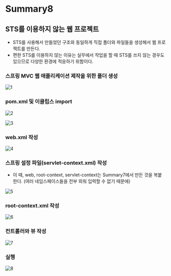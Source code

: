 # Summary8

## STS를 이용하지 않는 웹 프로젝트
- STS를 사용해서 만들었던 구조와 동일하게 직접 폴더와 파일들을 생성해서 웹 프로젝트를 만든다.
- 편한 STS를 이용하지 않는 이유는 실무에서 작업을 할 때 STS를 쓰지 않는 경우도 있으므로 다양한 환경에 적응하기 위함이다.

### 스프링 MVC 웹 애플리케이션 제작을 위한 폴더 생성

![1](https://user-images.githubusercontent.com/58713853/102049153-b5cfbd00-3e23-11eb-939d-c5c5847b4311.PNG)

### pom.xml 및 이클립스 import

![2](https://user-images.githubusercontent.com/58713853/102049156-b6685380-3e23-11eb-8ef1-b74a8c364832.PNG)

![3](https://user-images.githubusercontent.com/58713853/102049158-b700ea00-3e23-11eb-9f03-1cb36e38b115.PNG)

### web.xml 작성

![4](https://user-images.githubusercontent.com/58713853/102049160-b700ea00-3e23-11eb-8cae-e5b824e989d3.PNG)

### 스프링 설정 파일(servlet-context.xml) 작성
- 이 때, web, root-context, servlet-context는 Summary7에서 만든 것을 복붙 한다. (여러 네임스페이스들을 전부 외워 입력할 수 없기 때문에)

![5](https://user-images.githubusercontent.com/58713853/102049165-b7998080-3e23-11eb-86fa-76b43c9d764f.PNG)

### root-context.xml 작성

![6](https://user-images.githubusercontent.com/58713853/102049167-b7998080-3e23-11eb-8b9a-ca32a79b3d12.PNG)

### 컨트롤러와 뷰 작성

![7](https://user-images.githubusercontent.com/58713853/102049171-b8321700-3e23-11eb-9238-a3f77f57ea93.PNG)

### 실행

![8](https://user-images.githubusercontent.com/58713853/102049173-b8321700-3e23-11eb-9fe5-d0c9b75383d9.PNG)
